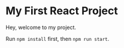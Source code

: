 # My First React Project

Hey, welcome to my project.

Run `npm install` first, then `npm run start`.